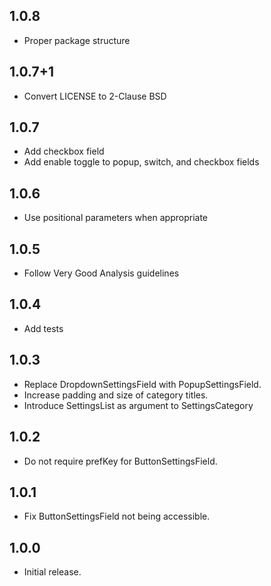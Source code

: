 ## 1.0.8

* Proper package structure

## 1.0.7+1

* Convert LICENSE to 2-Clause BSD

## 1.0.7

* Add checkbox field
* Add enable toggle to popup, switch, and checkbox fields

## 1.0.6

* Use positional parameters when appropriate

## 1.0.5

* Follow Very Good Analysis guidelines

## 1.0.4

* Add tests

## 1.0.3

* Replace DropdownSettingsField with PopupSettingsField.
* Increase padding and size of category titles.
* Introduce SettingsList as argument to SettingsCategory

## 1.0.2

* Do not require prefKey for ButtonSettingsField.

## 1.0.1

* Fix ButtonSettingsField not being accessible.

## 1.0.0

* Initial release.
